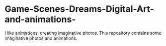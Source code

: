 # Game-Scenes-Dreams-Digital-Art-and-animations-
I like animations, creating imaginative photos. This repository contains some imaginative photos and animations.
